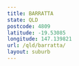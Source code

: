 ```yaml
---
title: BARRATTA
state: QLD
postcode: 4809
latitude: -19.53085
longitude: 147.139821
url: /qld/barratta/
layout: suburb
---
```

